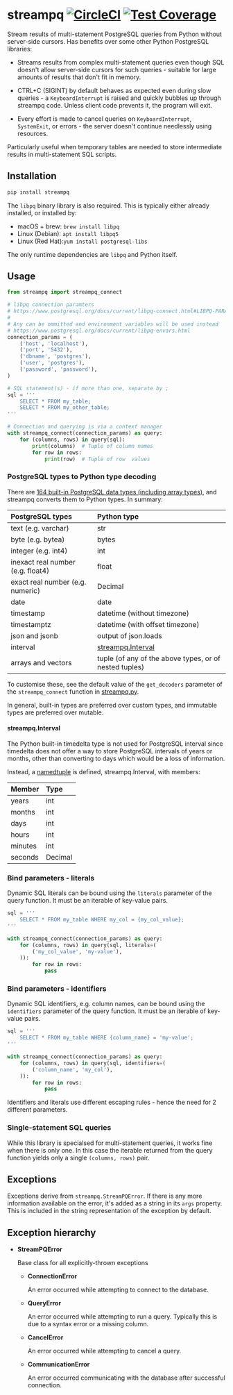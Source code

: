 # streampq [![CircleCI](https://circleci.com/gh/uktrade/streampq.svg?style=shield)](https://circleci.com/gh/uktrade/streampq) [![Test Coverage](https://api.codeclimate.com/v1/badges/d96c6b7b6f8cf6ecfd9c/test_coverage)](https://codeclimate.com/github/uktrade/streampq/test_coverage)

Stream results of multi-statement PostgreSQL queries from Python without server-side cursors. Has benefits over some other Python PostgreSQL libraries:

- Streams results from complex multi-statement queries even though SQL doesn't allow server-side cursors for such queries - suitable for large amounts of results that don't fit in memory.

- CTRL+C (SIGINT) by default behaves as expected even during slow queries - a `KeyboardInterrupt` is raised and quickly bubbles up through streampq code. Unless client code prevents it, the program will exit.

- Every effort is made to cancel queries on `KeyboardInterrupt`, `SystemExit`, or errors - the server doesn't continue needlessly using resources.

Particularly useful when temporary tables are needed to store intermediate results in multi-statement SQL scripts.


## Installation

```bash
pip install streampq
```

The `libpq` binary library is also required. This is typically either already installed, or installed by: 

- macOS + brew: `brew install libpq`
- Linux (Debian): `apt install libpq5`
- Linux (Red Hat):`yum install postgresql-libs`

The only runtime dependencies are `libpq` and Python itself.


## Usage

```python
from streampq import streampq_connect

# libpq connection paramters
# https://www.postgresql.org/docs/current/libpq-connect.html#LIBPQ-PARAMKEYWORDS
#
# Any can be ommitted and environment variables will be used instead
# https://www.postgresql.org/docs/current/libpq-envars.html
connection_params = (
    ('host', 'localhost'),
    ('port', '5432'),
    ('dbname', 'postgres'),
    ('user', 'postgres'),
    ('password', 'password'),
)

# SQL statement(s) - if more than one, separate by ;
sql = '''
    SELECT * FROM my_table;
    SELECT * FROM my_other_table;
'''

# Connection and querying is via a context manager
with streampq_connect(connection_params) as query:
    for (columns, rows) in query(sql):
        print(columns)  # Tuple of column names
        for row in rows:
            print(row)  # Tuple of row  values
```


### PostgreSQL types to Python type decoding

There are [164 built-in PostgreSQL data types (including array types)](https://github.com/postgres/postgres/blob/master/src/include/catalog/pg_type.dat), and streampq converts them to Python types. In summary:

| PostgreSQL types                  | Python type                                            |
|:----------------------------------| :------------------------------------------------------|
| text (e.g. varchar)               | str                                                    |
| byte (e.g. bytea)                 | bytes                                                  |
| integer (e.g. int4)               | int                                                    |
| inexact real number (e.g. float4) | float                                                  |
| exact real number (e.g. numeric)  | Decimal                                                |
| date                              | date                                                   |
| timestamp                         | datetime (without timezone)                            |
| timestamptz                       | datetime (with offset timezone)                        |
| json and jsonb                    | output of json.loads                                   |
| interval                          | [streampq.Interval](#streampqinterval)                 |
| arrays and vectors                | tuple (of any of the above types, or of nested tuples) |

To customise these, see the default value of the `get_decoders` parameter of the `streampq_connect` function in [streampq.py](./streampq.py).

In general, built-in types are preferred over custom types, and immutable types are preferred over mutable.

#### streampq.Interval

The Python built-in timedelta type is not used for PostgreSQL interval since timedelta does not offer a way to store PostgreSQL intervals of years or months, other than converting to days which would be a loss of information.

Instead, a [namedtuple](https://docs.python.org/3/library/collections.html#collections.namedtuple) is defined, streampq.Interval, with members:

| Member  | Type    |
|:--------|:--------|
| years   | int     |
| months  | int     |
| days    | int     |
| hours   | int     |
| minutes | int     |
| seconds | Decimal |


### Bind parameters - literals

Dynamic SQL literals can be bound using the `literals` parameter of the query function. It must be an iterable of key-value pairs.

```python
sql = '''
    SELECT * FROM my_table WHERE my_col = {my_col_value};
'''

with streampq_connect(connection_params) as query:
    for (columns, rows) in query(sql, literals=(
        ('my_col_value', 'my-value'),
    )):
        for row in rows:
            pass
```


### Bind parameters - identifiers

Dynamic SQL identifiers, e.g. column names, can be bound using the `identifiers` parameter of the query function. It must be an iterable of key-value pairs.

```python
sql = '''
    SELECT * FROM my_table WHERE {column_name} = 'my-value';
'''

with streampq_connect(connection_params) as query:
    for (columns, rows) in query(sql, identifiers=(
        ('column_name', 'my_col'),
    )):
        for row in rows:
            pass
```

Identifiers and literals use different escaping rules - hence the need for 2 different parameters.


### Single-statement SQL queries

While this library is specialsed for multi-statement queries, it works fine when there is only one. In this case the iterable returned from the query function yields only a single `(columns, rows)` pair.


## Exceptions

Exceptions derive from `streampq.StreamPQError`. If there is any more information available on the error, it's added as a string in its `args` property. This is included in the string representation of the exception by default.


## Exception hierarchy

  - **StreamPQError**

    Base class for all explicitly-thrown exceptions

    - **ConnectionError**

      An error occurred while attempting to connect to the database.

    - **QueryError**

      An error occurred while attempting to run a query. Typically this is due to a syntax error or a missing column.

    - **CancelError**

      An error occurred while attempting to cancel a query.

    - **CommunicationError**

      An error occurred communicating with the database after successful connection.
